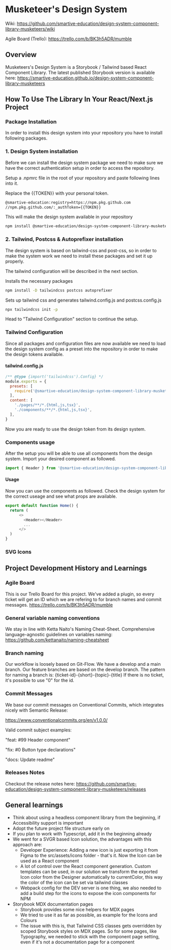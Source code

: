 # Musketeer's Design System

Wiki: https://github.com/smartive-education/design-system-component-library-musketeers/wiki

Agile Board (Trello): https://trello.com/b/BK3h5ADR/mumble

## Overview

Musketeers's Design System is a Storybook / Tailwind based React Component Library.
The latest published Storybook version is available here: https://smartive-education.github.io/design-system-component-library-musketeers

## How To Use The Library In Your React/Next.js Project

### Package Installation
In order to install this design system into your repository you have to install following packages.

### 1. Design System installation

Before we can install the design system package we need to make sure we have the correct authentication setup in order to access the repository.

Setup a .npmrc file in the root of your repository and paste following lines into it.

Replace the {{TOKEN}} with your personal token.

```bash
@smartive-education:registry=https://npm.pkg.github.com
//npm.pkg.github.com/:_authToken={{TOKEN}}
```

This will make the design system available in your repository

```bash
npm install @smartive-education/design-system-component-library-musketeers
```

### 2. Tailwind, Postcss & Autoprefixer installation

The design system is based on tailwind-css and post-css, so in order to make the system work we need to install these packages and set it up properly. 

The tailwind configuration will be described in the next section.

Installs the necessary packages

```bash
npm install -D tailwindcss postcss autoprefixer
```

Sets up tailwind css and generates tailwind.config.js and postcss.config.js

```bash
npx tailwindcss init -p
```

Head to "Tailwind Configuration" section to continue the setup.

### Tailwind Configuration

Since all packages and configuration files are now available we need to load the design system config as a preset into the repository in order to make the design tokens available.

#### tailwind.config.js

```javascript
/** @type {import('tailwindcss').Config} */
module.exports = {
  presets: [
    require('@smartive-education/design-system-component-library-musketeers/preset')
  ],
  content: [
    './pages/**/*.{html,js,tsx}',
    './components/**/*.{html,js,tsx}',
  ],
}
```

Now you are ready to use the design token from its design system.

### Components usage

After the setup you will be able to use all components from the design system. Import your desired component as followed.

```javascript
import { Header } from '@smartive-education/design-system-component-library-musketeers/components';
```

#### Usage

Now you can use the components as followed. Check the design system for the correct useage and see what props are available.

```javascript
export default function Home() {
  return (
      <>
        <Header></Header>
        ...
      </>
  )
}
```

### SVG Icons

## Project Development History and Learnings

### Agile Board

This is our Trello Board for this project. We've added a plugin, so every ticket will get an ID which we are refering to for branch names and commit messages.
https://trello.com/b/BK3h5ADR/mumble

### General variable naming conventions

We stay in line with Ketta Naito's Naming Cheat-Sheet. Comprehensive language-agnostic guidelines on variables naming:
https://github.com/kettanaito/naming-cheatsheet

### Branch naming

Our workflow is loosely based on Git-Flow. We have a develop and a main branch. Our feature branches are based on the develop branch.
The pattern for naming a branch is: {ticket-id}-{short}-{topic}-{title}
If there is no ticket, it's possible to use "0" for the id.

### Commit Messages

We base our commit messages on Conventional Commits, which integrates nicely with Semantic Release:

https://www.conventionalcommits.org/en/v1.0.0/

Valid commit subject examples:

"feat: #99 Header component"

"fix: #0 Button type declarations"

"docs: Update readme"

### Releases Notes

Checkout the release notes here: https://github.com/smartive-education/design-system-component-library-musketeers/releases

## General learnings

- Think about using a headless component library from the beginning, if Accessibility support is important
- Adopt the future project file structure early on
- If you plan to work with Typescript, add it in the beginning already
- We went for a SVGR based Icon solution, the advantages with this approach are:
  - Developer Experience: Adding a new icon is just exporting it from Figma to the src/assets/icons folder - that's it. Now the Icon can be used as a React component
  - A lot of control over the React component generation. Custom templates can be used, in our solution we transform the exported Icon color from the Designer automatically to currentColor, this way the color of the icon can be set via tailwind classes
  - Webpack config for the DEV server is one thing, we also needed to add a build step for the icons to expose the icon components for NPM
- Storybook MDX documentation pages
  - Storybook provides some nice helpers for MDX pages
  - We tried to use it as far as possible, as example for the Icons and Colours
  - The issue with this is, that Tailwind CSS classes gets overridden by scoped Storybook styles on MDX pages. So for some pages, like Typography, we needed to stick with the component page setting, even if it's not a documentation page for a component
